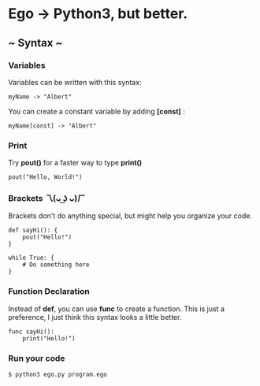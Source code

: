 # Ego -> Python3, but better.

## ~ Syntax ~

### Variables
Variables can be written with this syntax:
```
myName -> "Albert"
```

You can create a constant variable by adding **[const]** :
```
myName[const] -> "Albert"
```

### Print
Try **pout()** for a faster way to type **print()**
```
pout("Hello, World!")
```

### Brackets 乁(ᴗ ͜ʖ ᴗ)ㄏ
Brackets don't do anything special, but might help you organize your code.
```
def sayHi(): {
	pout("Hello!")
}

while True: {
	# Do something here
}
```

### Function Declaration
Instead of **def**, you can use **func** to create a function. This is just a preference, I just think  this syntax looks a little better.
```
func sayHi():
	print("Hello!")
```

### Run your code
```
$ python3 ego.py program.ego
```
